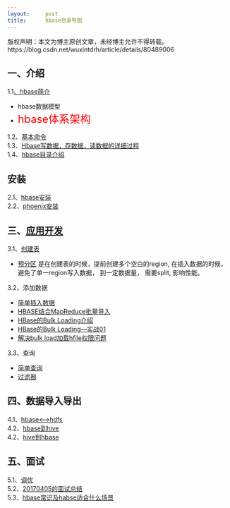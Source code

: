 ```yaml
---
layout:     post
title:      hbase目录导图
---
```

<div id="article_content" class="article_content clearfix csdn-tracking-statistics" data-pid="blog" data-mod="popu_307" data-dsm="post">
								<div class="article-copyright">
					版权声明：本文为博主原创文章，未经博主允许不得转载。					https://blog.csdn.net/wuxintdrh/article/details/80489006				</div>
								            <div id="content_views" class="markdown_views prism-atom-one-dark">
							<!-- flowchart 箭头图标 勿删 -->
							<svg xmlns="http://www.w3.org/2000/svg" style="display: none;"><path stroke-linecap="round" d="M5,0 0,2.5 5,5z" id="raphael-marker-block" style="-webkit-tap-highlight-color: rgba(0, 0, 0, 0);"></path></svg>
							<h2 id="一介绍">一、介绍</h2>

<p>1.1<a href="https://blog.csdn.net/wuxintdrh/article/details/54881872" rel="nofollow">、hbase简介</a></p>

<ul>
<li>hbase数据模型</li>
<li><font size="5" color="red">hbase体系架构</font></li>
</ul>

<p>1.2、<a href="https://blog.csdn.net/wuxintdrh/article/details/53259708" rel="nofollow">基本命令</a> <br>
1.3、<a href="https://blog.csdn.net/wuxintdrh/article/details/69056188" rel="nofollow">Hbase写数据，存数据，读数据的详细过程</a> <br>
1.4、<a href="https://blog.csdn.net/wuxintdrh/article/details/79453520" rel="nofollow">hbase目录介绍</a></p>



<h2 id="安装">安装</h2>

<p>2.1、<a href="https://blog.csdn.net/wuxintdrh/article/details/54881878" rel="nofollow">hbase安装</a> <br>
2.2、<a href="https://blog.csdn.net/wuxintdrh/article/details/57085900" rel="nofollow">phoenix安装</a></p>



<h2 id="三应用开发">三、<a href="https://blog.csdn.net/wuxintdrh/article/details/54412032" rel="nofollow">应用开发</a></h2>

<p>3.1、<a href="https://blog.csdn.net/wuxintdrh/article/details/60467081" rel="nofollow">创建表</a></p>

<ul>
<li><a href="https://blog.csdn.net/wuxintdrh/article/details/80519292" rel="nofollow">预分区</a> 是在创建表的时候，提前创建多个空白的region, 在插入数据的时候， 避免了单一region写入数据， 到一定数据量， 需要split, 影响性能。</li>
</ul>

<p>3.2、添加数据</p>

<ul>
<li><a href="https://blog.csdn.net/wuxintdrh/article/details/60468918" rel="nofollow">简单插入数据</a></li>
<li><a href="https://blog.csdn.net/wuxintdrh/article/details/78939407" rel="nofollow">HBASE结合MapReduce批量导入</a></li>
<li><a href="https://blog.csdn.net/wuxintdrh/article/details/69489801" rel="nofollow">HBase的Bulk Loading介绍</a></li>
<li><a href="https://blog.csdn.net/wuxintdrh/article/details/70283696" rel="nofollow">HBase的Bulk Loading—实战01</a></li>
<li><a href="https://blog.csdn.net/wuxintdrh/article/details/80504111" rel="nofollow">解决bulk load加载hfile权限问题</a></li>
</ul>

<p>3.3、查询</p>

<ul>
<li><a href="https://blog.csdn.net/wuxintdrh/article/details/60469121" rel="nofollow">简单查询</a></li>
<li><a href="https://blog.csdn.net/wuxintdrh/article/details/80531608" rel="nofollow">过滤器</a> </li>
</ul>



<h2 id="四数据导入导出">四、数据导入导出</h2>

<p>4.1、<a href="https://blog.csdn.net/wuxintdrh/article/details/78934818" rel="nofollow">hbase&lt;–&gt;hdfs</a> <br>
4.2、<a href="https://blog.csdn.net/wuxintdrh/article/details/78935597" rel="nofollow">hbase到hive</a> <br>
4.2、<a href="https://blog.csdn.net/wuxintdrh/article/details/78935676" rel="nofollow">hive到hbase</a></p>



<h2 id="五面试">五、面试</h2>

<p>5.1、<a href="https://blog.csdn.net/wuxintdrh/article/details/69070543" rel="nofollow">调优</a> <br>
5.2、<a href="https://blog.csdn.net/wuxintdrh/article/details/69361370" rel="nofollow">20170405的面试总结</a> <br>
5.3、<a href="https://blog.csdn.net/wuxintdrh/article/details/69097690" rel="nofollow">hbase常识及habse适合什么场景</a></p>            </div>
						<link href="https://csdnimg.cn/release/phoenix/mdeditor/markdown_views-9e5741c4b9.css" rel="stylesheet">
                </div>
